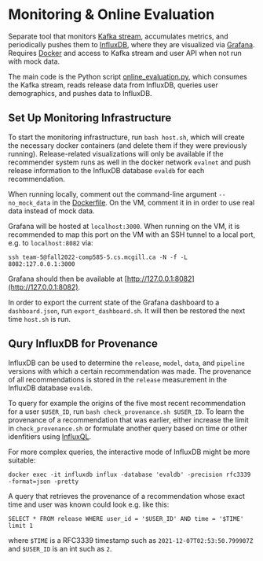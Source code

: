 # Monitoring & Online Evaluation

Separate tool that monitors [Kafka stream](https://kafka.apache.org/documentation/streams/), accumulates metrics, and periodically pushes them to [InfluxDB](https://www.influxdata.com/), where they are visualized via [Grafana](https://grafana.com/). Requires [Docker](https://www.docker.com/) and access to Kafka stream and user API when not run with mock data.

The main code is the Python script [online_evaluation.py](online_evaluation.py), which consumes the Kafka stream, reads release data from InfluxDB, queries user demographics, and pushes data to InfluxDB.

## Set Up Monitoring Infrastructure

To start the monitoring infrastructure, run `bash host.sh`, which will create the necessary docker containers (and delete them if they were previously running). Release-related visualizations will only be available if the recommender system runs as well in the docker network `evalnet` and push release information to the  InfluxDB database `evaldb` for each recommendation.

When running locally, comment out the command-line argument `--no_mock_data` in the [Dockerfile](Dockerfile). On the VM, comment it in in order to use real data instead of mock data.

Grafana will be hosted at `localhost:3000`. When running on the VM, it is recommended to map this port on the VM with an SSH tunnel to a local port, e.g. to `localhost:8082` via:

```ssh team-5@fall2022-comp585-5.cs.mcgill.ca -N -f -L 8082:127.0.0.1:3000```

Grafana should then be available at [http://127.0.0.1:8082](http://127.0.0.1:8082).

In order to export the current state of the Grafana dashboard to a `dashboard.json`, run `export_dashboard.sh`. It will then be restored the next time `host.sh` is run.

## Qury InfluxDB for Provenance

InfluxDB can be used to determine the `release`, `model`, `data`, and `pipeline` versions with which a certain recommendation was made. The provenance of all recommendations is stored in the `release` measurement in the InfluxDB database `evaldb`. 

To query for example the origins of the five most recent recommendation for a user `$USER_ID`, run `bash check_provenance.sh $USER_ID`. To learn the provenance of a recommendation that was earlier, either increase the limit in `check_provenance.sh` or formulate another query based on time or other idenfitiers using [InfluxQL](https://docs.influxdata.com/influxdb/v1.8/query_language/).

For more complex queries, the interactive mode of InfluxDB might be more suitable:

```docker exec -it influxdb influx -database 'evaldb' -precision rfc3339 -format=json -pretty```

A query that retrieves the provenance of a recommendation whose exact time and user was known could look e.g. like this:

``` SELECT * FROM release WHERE user_id = '$USER_ID' AND time = '$TIME' limit 1 ```

where `$TIME` is a RFC3339 timestamp such as `2021-12-07T02:53:50.799907Z` and `$USER_ID` is an int such as `2`.
